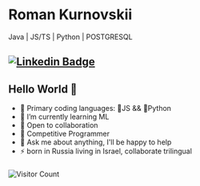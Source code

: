 
<!--
**romankurnovskii/romankurnovskii** is a ✨ _special_ ✨ repository because its `README.md` (this file) appears on your GitHub profile.

Here are some ideas to get you started:

- 🔭 I’m currently working on ...
- 🌱 I’m currently learning ML
- 👯 I’m looking to collaborate on ...
- 🤔 I’m looking for help with ...
- 💬 Ask me about ...
- 📫 How to reach me: ...
- 😄 Pronouns: ...
- ⚡ Fun fact: ...
-->

# Roman Kurnovskii
Java | JS/TS | Python | POSTGRESQL

[![Linkedin Badge](https://img.shields.io/badge/-LinkedIn-blue?style=flat-square&logo=Linkedin&logoColor=white&link=https://www.linkedin.com/in/roman-kurnovskii/)](https://www.linkedin.com/in/roman-kurnovskii/) 
---

## Hello World 🙏

- 🔭 Primary coding languages: 🔼JS && 🔽Python
- 🌱 I’m currently learning ML
- 👯 Open to collaboration
- 🤔 Competitive Programmer
- 💬 Ask me about anything, I'll be happy to help
- ⚡ born in Russia living in Israel, collaborate trilingual


###
 ![Visitor Count](https://profile-counter.glitch.me/{romankurnovskii}/count.svg)
